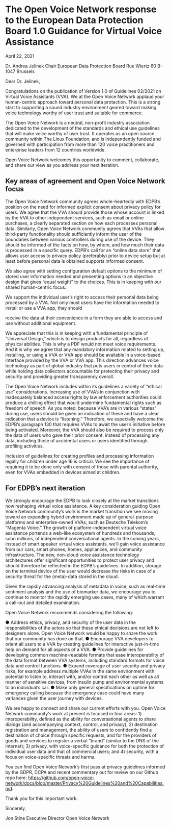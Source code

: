 # The Open Voice Network response to the European Data Protection Board 1.0 Guidance for Virtual Voice Assistance

April 22, 2021

Dr. Andrea Jelinek
Chair
European Data Protection Board
Rue Wiertz 60 
B-1047 Brussels

Dear Dr. Jelinek,

Congratulations on the publication of Version 1.0 of Guidelines 02/2021 on Virtual Voice Assistants (VVA). We at the Open Voice Network applaud your human-centric approach toward personal data protection. This is a strong start to supporting a sound industry environment geared toward making voice technology worthy of user trust and suitable for commerce. 

The Open Voice Network is a neutral, non-profit industry association dedicated to the development of the standards and ethical use guidelines that will make voice worthy of user trust. It operates as an open source community within The Linux Foundation, and is independently funded and governed with participation from more than 120 voice practitioners and enterprise leaders from 12 countries worldwide. 

Open Voice Network welcomes this opportunity to comment, collaborate, and share our view as you address your next iteration.

## Key areas of agreement and Open Voice Network focus

The Open Voice Network community agrees whole-heartedly with EDPB’s position on the need for informed explicit consent about privacy policy for users. We agree that the VVA should provide those whose account is linked by the VVA to other independent services, such as email or online purchases, a clearly separated section on how each processes personal data. Similarly, Open Voice Network community agrees that VVAs that allow third-party functionality should sufficiently inform the user of the boundaries between various controllers during use of the device. They should be informed of the facts on how, by whom, and how much their data is processed in a specific query. EDPB’s call for an “online data store” that allows user access to privacy policy (preferably) prior to device setup but at least before personal data is obtained supports informed consent. 

We also agree with setting configuration default options to the minimum of stored user information needed and presenting options in an objective design that gives “equal weight” to the choices. This is in keeping with our shared human-centric focus.  

We support the individual user’s right to access their personal data being processed by a VVA. Not only must users have the information needed to install or use a VVA app, they should

receive the data at their convenience in a form they are able to access and use without additional equipment. 

We appreciate that this is in keeping with a fundamental principle of “Universal Design,” which is to design products for all, regardless of physical abilities. This is why a PDF would not meet voice requirements. And it is why we agree that any mandatory information related to setting up, installing, or using a VVA or VVA app should be available in a voice-based interface provided by the VVA or VVA app. This direction advances voice technology as part of global industry that puts users in control of their data while holding data collectors accountable for protecting their privacy and security and providing greater transparency overall.  

The Open Voice Network includes within its guidelines a variety of “ethical use” considerations. Increasing use of VVA’s in conjunction with inadequately balanced access rights by law enforcement authorities could produce a chilling effect that would undermine fundamental rights such as freedom of speech. As you noted, because VVA’s are in various “states” during use, users should be given an indication of these and have a clear indication that a device is “listening.” Therefore, we especially welcome the EDPB’s paragraph 130 that requires VVAs to await the user’s initiative before being activated. Moreover, the VVA should also be required to process only the data of users who gave their prior consent, instead of processing any data, including those of accidental users or users identified through profiling activities.   

Inclusion of guidelines for creating profiles and processing information legally for children under age 16 is critical. We see the importance of requiring it to be done only with consent of those with parental authority, even for VVAs embedded in devices aimed at children. 

## For EDPB’s next iteration

We strongly encourage the EDPB to look closely at the market transitions now reshaping virtual voice assistance. A key consideration guiding Open Voice Network community’s work is the market transition we see moving toward an expanding hybrid environment made up of general-purpose platforms and enterprise-owned VVAs, such as Deutsche Telekom’s “Magenta Voice.” The growth of platform-independent virtual voice assistance portends a web-like ecosystem of hundreds and thousands, soon millions, of independent conversational agents. In the coming years, instead of smart speaker virtual voice assistants, we’ll gain voice assistance from our cars, smart phones, homes, appliances, and community infrastructure. The new, non-cloud voice assistance technology architectures offer significant opportunities to protect user privacy and should therefore be reflected in the EDPB’s guidelines. In addition, storage on the terminal device of the user would decrease the risks in case of a security threat for the (meta)-data stored in the cloud.  

Given the rapidly advancing analysis of metadata in voice, such as real-time sentiment analysis and the use of biomarker data, we encourage you to continue to monitor the rapidly emerging use cases, many of which warrant a call-out and detailed examination. 

Open Voice Network recommends considering the following:

●	Address ethics, privacy, and security of the user data in the responsibilities of the actors so that these ethical decisions are not left to designers alone. Open Voice Network would be happy to share the work that our community has done on that. 
●	Encourage VVA developers to orient all users to a VVA by creating guidelines for interactive just-in-time help on demand for all aspects of a VVA. 
●	Provide guidelines for developing common machine-readable formats that ease interoperability of the data format between VVA systems, including standard formats for voice data and control functions.
●	Expand coverage of user security and privacy risks, for example address multiple VVAs in the same environment with potential to listen to, interact with, and/or control each other as well as all manner of sensitive devices, from insulin pump and environmental systems to an individual’s car. 
●	Make only general specifications on uptime for emergency calling because the emergency case could have many variances given the user journey with devices. 

We are happy to connect and share our current efforts with you. Open Voice Network community’s work at present is focused in four areas: 1) interoperability, defined as the ability for conversational agents to share dialogs (and accompanying context, control, and privacy), 2) destination registration and management, the ability of users to confidently find a destination of choice through specific requests, and for the providers of goods and services to register a verbal “brand” (similar to the DNS of the internet); 3) privacy, with voice-specific guidance for both the protection of individual user data and that of commercial users; and 4) security, with a focus on voice-specific threats and harms.
   
You can find Open Voice Network’s first pass at privacy guidelines informed by the GDPR, CCPA and recent commentary out for review on our Github repo here: https://github.com/open-voice-network/docs/blob/master/Privacy%20Guidelines%20and%20Capabilities.md.

Thank you for this important work. 

Sincerely, 


Jon Stine
Executive Director
Open Voice Network
